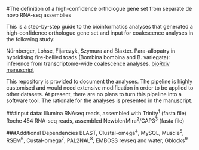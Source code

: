 #The definition of a high-confidence orthologue gene set from separate de novo RNA-seq assemblies

This is a step-by-step guide to the bioinformatics analyses that generated a high-confidence orthologue gene set and input for coalescence analyses in the following study:

Nürnberger, Lohse, Fijarczyk, Szymura and Blaxter. Para-allopatry in hybridising fire-bellied toads (Bombina bombina and B. variegata): inference from transcriptome-wide coalescence analyses. [bioRxiv manuscript](http://biorxiv.org/content/early/2015/10/28/030056)

This repository is provided to document the analyses. The pipeline is highly customised and would need extensive modification in order to be applied to other datasets. At present, there are no plans to turn this pipeline into a software tool. The rationale for the analyses is presented in the manuscript. 


###Input data:
Illumina RNAseq reads, assembled with Trinity<sup>1</sup> (fasta file)
Roche 454 RNA-seq reads, assembled Newbler/Mira<sup>2</sup>/CAP3<sup>3</sup> (fasta file)

###Additional Dependencies
BLAST, Clustal-omega<sup>4</sup>, MySQL, Muscle<sup>5</sup>,  RSEM<sup>6</sup>, Custal-omega<sup>7</sup>, PAL2NAL<sup>8</sup>, EMBOSS revseq and water, Gblocks<sup>9</sup>
